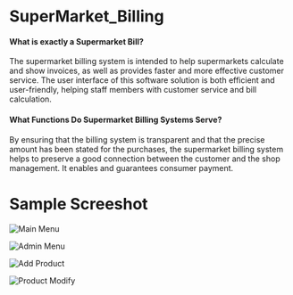 # SuperMarket_Billing
#### What is exactly a Supermarket Bill?

The supermarket billing system is intended to help supermarkets calculate and show invoices, as well as provides faster and more effective customer service. The user interface of this software solution is both efficient and user-friendly, helping staff members with customer service and bill calculation.

#### What Functions Do Supermarket Billing Systems Serve?

By ensuring that the billing system is transparent and that the precise amount has been stated for the purchases, the supermarket billing system helps to preserve a good connection between the customer and the shop management. It enables and guarantees consumer payment.

# Sample Screeshot
![Main Menu](https://user-images.githubusercontent.com/86097862/222361170-0b2bc35d-2474-457e-9501-6ff4e34c2883.png)

![Admin Menu](https://user-images.githubusercontent.com/86097862/222361271-a68b25ff-646f-4bb6-b07d-437a6ea283c8.png)

![Add Product](https://user-images.githubusercontent.com/86097862/222361298-49f2d6f9-e198-435f-8f07-10b9b6f0fb1f.png)

![Product Modify](https://user-images.githubusercontent.com/86097862/222361317-56e8556b-0878-42af-a9aa-3ff9518d7e11.png)
